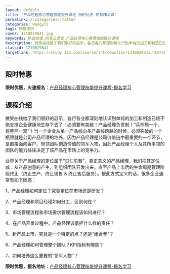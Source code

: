 ```yaml
---
layout: default
title: '产品经理核心管理技能提升课程-限时优惠-网易精品课'
permalink: /:categories/:title/
categories: wangyi2
tags: 网易提供
cover: 1210029841.jpg
keywords: 精选网课,网易云课堂,产品经理核心管理技能提升课程
description: 微笑曲线给了我们很好的启示，各行各业都深刻地认识到单纯的加工和制造已经不能支撑企业健康地生存下去了！必须要有突破！产品经
classid: 1210029841
targetlink: https://study.163.com/course/introduction/1210029841.htm?share=1&shareId=1025206652&utm_campaign=share&utm_medium=iphoneShare&utm_source=&utm_u=1025206652
---
```


## 限时特惠

**限时优惠，火速报名**：[产品经理核心管理技能提升课程-报名学习](https://study.163.com/course/introduction/1210029841.htm?share=1&shareId=1025206652&utm_campaign=share&utm_medium=iphoneShare&utm_source=&utm_u=1025206652)

## 课程介绍

微笑曲线给了我们很好的启示，各行各业都深刻地认识到单纯的加工和制造已经不能支撑企业健康地生存下去了！必须要有突破！产品经理负责制！“兵熊熊一个，将熊熊一窝”！当一个企业从单一产品线向多产品线跨越的时候，必须突破的一个瓶颈就是公司产品经理的培养，因为产品经理是公司价值链中最重要的一个环节，是直接面向客户、带领团队创造价值的领军人物，因此产品经理个人及其所率领的团队的能力往往决定了该产品在市场上的竞争力。

业界关于产品经理的定位属于“见仁见智”，真正意义的产品经理，我们把其定位成：从产品创意的产生，到组织团队开发出来，直至产品上市后的生命周期管理阶段终止（终止生产、终止销售 & 终止售后服务）。按此方式定义的话，很多企业通常有如下困惑：

1、产品经理如何定位？究竟定位在市场还是研发？

2、产品经理和项目经理如何分工，区别何在？

3、市场管理流程和市场需求管理流程该如何进行？

4、在产品开发过程中，产品经理该承担什么样的责任？

5、新产品上市，究竟是一个特定的点？还是“组合拳”？

6、产品经理如何管理整个团队？KPI指标有哪些？

7、如何培养这么重要的“领军人物”？

**限时优惠，报名地址**：[产品经理核心管理技能提升课程-报名学习](https://study.163.com/course/introduction/1210029841.htm?share=1&shareId=1025206652&utm_campaign=share&utm_medium=iphoneShare&utm_source=&utm_u=1025206652)

